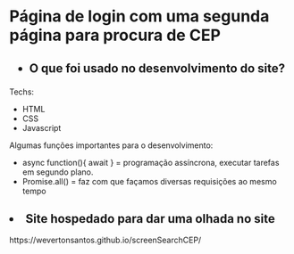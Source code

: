 <h1> Página de login com uma segunda página para procura de CEP </h1>

<h2> <ul><li> O que foi usado no desenvolvimento do site? </li></ul></h2>

<p>Techs:</p>

<ul>
  <li>HTML</li>
  <li>CSS</li>
  <li>Javascript</li>
</ul>

Algumas funções importantes para o desenvolvimento:

<ul>
  <li>async function(){ await } = programação assíncrona, executar tarefas em segundo plano.</li>
  <li>Promise.all() = faz com que façamos diversas requisições ao mesmo tempo</li>
</ul>

<h2 <ul><li>Site hospedado para dar uma olhada no site</li></ul></h2>
https://wevertonsantos.github.io/screenSearchCEP/
